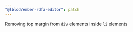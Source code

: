```yaml
---
"@lblod/ember-rdfa-editor": patch
---
```


Removing top margin from `div` elements inside `li` elements

